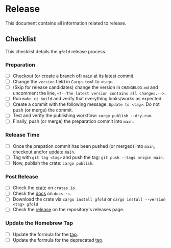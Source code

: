 # Release

This document contains all information related to release.

## Checklist

This checklist details the `gfold` release process.

### Preparation

- [ ] Checkout (or create a branch of) `main` at its latest commit.
- [ ] Change the `version` field in `Cargo.toml` to `<tag>`.
- [ ] (Skip for release candidates) change the version in `CHANGELOG.md` and uncomment the line, `<!--The latest version contains all changes.-->`.
- [ ] Run `make ci build` and verify that everything looks/works as expected.
- [ ] Create a commit with the following message: `Update to <tag>`. Do not push (or merge) the commit.
- [ ] Test and verify the publishing workflow: `cargo publish --dry-run`.
- [ ] Finally, push (or merge) the preparation commit into `main`.

### Release Time

- [ ] Once the prepation commit has been pushed (or merged) into `main`, checkout and/or update `main`.
- [ ] Tag with `git tag <tag>` and push the tag: `git push --tags origin main`.
- [ ] Now, publish the crate: `cargo publish`.

### Post Release

- [ ] Check the [crate](https://crates.io/crates/gfold) on `crates.io`.
- [ ] Check the [docs](https://docs.rs/gfold) on `docs.rs`.
- [ ] Download the crate via `cargo install gfold` or `cargo install --version <tag> gfold`
- [ ] Check the [release](https://github.com/nickgerace/gfold/releases) on the repository's releases page.

### Update the Homebrew Tap

- [ ] Update the formula for the [tap](https://github.com/nickgerace/homebrew-nickgerace).
- [ ] Update the formula for the deprecated [tap](https://github.com/nickgerace/homebrew-gfold).
